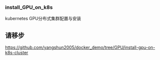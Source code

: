 ### install_GPU_on_k8s
kubernetes GPU分布式集群配置与安装

## 请移步
https://github.com/yangshun2005/docker_demo/tree/GPU/install-gpu-on-k8s-cluster
